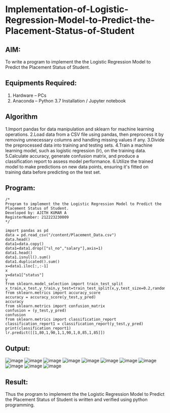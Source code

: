 # Implementation-of-Logistic-Regression-Model-to-Predict-the-Placement-Status-of-Student

## AIM:
To write a program to implement the the Logistic Regression Model to Predict the Placement Status of Student.

## Equipments Required:
1. Hardware – PCs
2. Anaconda – Python 3.7 Installation / Jupyter notebook

## Algorithm
1.Import pandas for data manipulation and sklearn for machine learning operations.
2.Load data from a CSV file using pandas, then preprocess it by removing unnecessary columns and handling missing values if any.
3.Divide the preprocessed data into training and testing sets.
4.Train a machine learning model, such as logistic regression (lr), on the training data.
5.Calculate accuracy, generate confusion matrix, and produce a classification report to assess model performance.
6.Utilize the trained model to make predictions on new data points, ensuring it's fitted on training data before predicting on the test set. 
 
## Program:
```
/*
Program to implement the the Logistic Regression Model to Predict the Placement Status of Student.
Developed by: AJITH KUMAR A
RegisterNumber: 212223230009 
*/
```
~~~
import pandas as pd
data = pd.read_csv("/content/Placement_Data.csv")
data.head()
data1=data.copy()
data1=data1.drop(["sl_no","salary"],axis=1)
data1.head()
data1.isnull().sum()
data1.duplicated().sum()
x=data1.iloc[:,:-1]
x
y=data1["status"]
y
from sklearn.model_selection import train_test_split
x_train,x_test,y_train,y_test=train_test_split(x,y,test_size=0.2,random_state=0)
from sklearn.metrics import accuracy_score
accuracy = accuracy_score(y_test,y_pred)
accuracy
from sklearn.metrics import confusion_matrix
confusion = (y_test,y_pred)
confusion
from sklearn.metrics import classification_report
classification_report1 = classification_report(y_test,y_pred)
print(classification_report1)
lr.predict([[1,80,1,90,1,1,90,1,0,85,1,85]])
~~~

## Output:
![image](https://github.com/RakshithaK11/Implementation-of-Logistic-Regression-Model-to-Predict-the-Placement-Status-of-Student/assets/139336455/32d647e7-f70f-4fba-a8e6-8b16201c475c)
![image](https://github.com/RakshithaK11/Implementation-of-Logistic-Regression-Model-to-Predict-the-Placement-Status-of-Student/assets/139336455/2f62e9d3-7684-44e8-a969-4eddcbe808d3)
![image](https://github.com/RakshithaK11/Implementation-of-Logistic-Regression-Model-to-Predict-the-Placement-Status-of-Student/assets/139336455/e2633c37-45a7-4b28-83f1-77ab15765e1e)
![image](https://github.com/RakshithaK11/Implementation-of-Logistic-Regression-Model-to-Predict-the-Placement-Status-of-Student/assets/139336455/38361f24-94ec-42de-aa6e-14d67d3304ad)
![image](https://github.com/RakshithaK11/Implementation-of-Logistic-Regression-Model-to-Predict-the-Placement-Status-of-Student/assets/139336455/89fee1bc-aabc-4868-b12e-7019d1f117da)
![image](https://github.com/RakshithaK11/Implementation-of-Logistic-Regression-Model-to-Predict-the-Placement-Status-of-Student/assets/139336455/41b02477-baa5-487c-9c06-264d895097da)
![image](https://github.com/RakshithaK11/Implementation-of-Logistic-Regression-Model-to-Predict-the-Placement-Status-of-Student/assets/139336455/637b03a9-3ad4-4390-8dc4-7ccd82119d9f)
![image](https://github.com/RakshithaK11/Implementation-of-Logistic-Regression-Model-to-Predict-the-Placement-Status-of-Student/assets/139336455/42e96505-13fb-457d-9d81-d76d1486d5a9)
![image](https://github.com/RakshithaK11/Implementation-of-Logistic-Regression-Model-to-Predict-the-Placement-Status-of-Student/assets/139336455/5e57cad1-6a4d-409b-a63d-a71657d5d2f2)
![image](https://github.com/RakshithaK11/Implementation-of-Logistic-Regression-Model-to-Predict-the-Placement-Status-of-Student/assets/139336455/75502ec7-8b17-40dd-a575-db8c6d0e6e97)
![image](https://github.com/RakshithaK11/Implementation-of-Logistic-Regression-Model-to-Predict-the-Placement-Status-of-Student/assets/139336455/9baf5590-6c48-4a0f-8162-111459350534)


## Result:
Thus the program to implement the the Logistic Regression Model to Predict the Placement Status of Student is written and verified using python programming.
